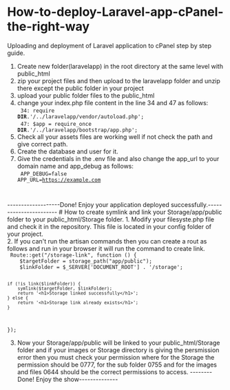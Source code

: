 # How-to-deploy-Laravel-app-cPanel-the-right-way
Uploading and deployment of Laravel application to cPanel step by step guide.
1. Create new folder(laravelapp) in the root directory at the same level with public_html<br>
2. zip your project files and then upload to the laravelapp folder and unzip there except the public folder in your project
3. upload your public folder files to the public_html
4. change your index.php file content in the line 34 and 47 as follows:<br>
<code> 34:  require __DIR__.'/../laravelapp/vendor/autoload.php';</code><br>
<code> 47: $app = require_once __DIR__.'/../laravelapp/bootstrap/app.php';</code><br>
5. Check all your assets files are working well if not check the path and give correct path.
6. Create the database and user for it.
7. Give the credentials in the .env file and also change the app_url to your domain name and app_debug as follows: <br>
<code> APP_DEBUG=false
APP_URL=https://example.com
</code>
        -------------------Done! Enjoy your application deployed successfully.-----------------------
# How to create symlink and link your Storage/app/public folder to your public_html/Storage folder.
1. Modify your filesyste.php file and check it in the repository. This file is located in your config folder of your project.<br>
2. If you can't run the artisan commands then you can create a rout as follows and run in your browser it will run the command to create link.<br>
<code> Route::get("/storage-link", function () {
    $targetFolder = storage_path("app/public");
    $linkFolder = $_SERVER['DOCUMENT_ROOT'] . '/storage';

    if (!is_link($linkFolder)) {
        symlink($targetFolder, $linkFolder);
        return '<h1>Storage linked successfully</h1>';
    } else {
        return '<h1>Storage link already exists</h1>';
    }
});     </code>

3. Now your Storage/app/public will be linked to your public_html/Storage folder and if your images or Storage directory is giving the persmission error then you must check your permission where for the Storage the permission should be 0777, for the sub folder 0755 and for the images and files 0644 should be the correct permissions to access.
   --------Done! Enjoy the show-------------- 
